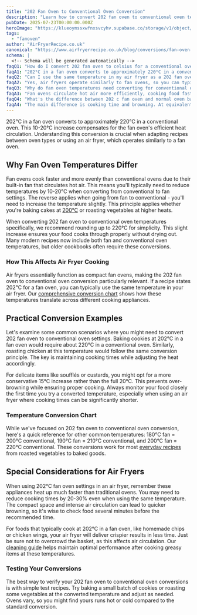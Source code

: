 ```yaml
---
title: "202 Fan Oven to Conventional Oven Conversion"
description: "Learn how to convert 202 fan oven to conventional oven temperatures easily for perfect baking results every time. Includes air fryer equivalents."
pubDate: 2025-07-23T00:00:00.000Z
heroImage: "https://klueoymssxwfnxsvcyhv.supabase.co/storage/v1/object/public/Shmucket/202-fan-oven-to-conventional-oven-conversion.png"
tags:
  - "fanoven"
author: "AirFryerRecipe.co.uk"
canonical: "https://www.airfryerrecipe.co.uk/blog/conversions/fan-oven-to-conventional-oven/202-fan-oven-to-conventional-oven-conversion"
schema: |
  <!-- Schema will be generated automatically -->
faqQ1: "How do I convert 202 fan oven to celsius for a conventional oven?"
faqA1: "202°C in a fan oven converts to approximately 220°C in a conventional oven. The general rule is to increase the temperature by 10-20°C when converting from fan to conventional settings."
faqQ2: "Can I use the same temperature in my air fryer as a 202 fan oven?"
faqA2: "Yes, air fryers operate similarly to fan ovens, so you can typically use the same 202°C temperature. However, reduce cooking times by 20-30% as air fryers cook faster due to their compact size and intense air circulation."
faqQ3: "Why do fan oven temperatures need converting for conventional ovens?"
faqA3: "Fan ovens circulate hot air more efficiently, cooking food faster at lower temperatures. Converting 202 fan oven to conventional oven requires increasing the temperature to compensate for the lack of forced air circulation in traditional ovens."
faqQ4: "What's the difference between 202 c fan oven and normal oven baking?"
faqA4: "The main difference is cooking time and browning. At equivalent temperatures (202°C fan vs 220°C conventional), fan oven baking will be slightly faster with more even browning. Conventional ovens may require longer cooking times and can have hot spots."
---
```

<p>202°C in a fan oven converts to approximately 220°C in a conventional oven. This 10-20°C increase compensates for the fan oven's efficient heat circulation. Understanding this conversion is crucial when adapting recipes between oven types or using an air fryer, which operates similarly to a fan oven.</p>

<h2>Why Fan Oven Temperatures Differ</h2>
<p>Fan ovens cook faster and more evenly than conventional ovens due to their built-in fan that circulates hot air. This means you'll typically need to reduce temperatures by 10-20°C when converting from conventional to fan settings. The reverse applies when going from fan to conventional - you'll need to increase the temperature slightly. This principle applies whether you're baking cakes at <a href=https://www.airfryerrecipe.co.uk/recipe-category/cakes>200°C</a> or roasting vegetables at higher heats.</p>

<p>When converting 202 fan oven to conventional oven temperatures specifically, we recommend rounding up to 220°C for simplicity. This slight increase ensures your food cooks through properly without drying out. Many modern recipes now include both fan and conventional oven temperatures, but older cookbooks often require these conversions.</p>

<h3>How This Affects Air Fryer Cooking</h3>
<p>Air fryers essentially function as compact fan ovens, making the 202 fan oven to conventional oven conversion particularly relevant. If a recipe states 202°C for a fan oven, you can typically use the same temperature in your air fryer. Our <a href=https://www.airfryerrecipe.co.uk/air-fryer-conversion-chart>comprehensive conversion chart</a> shows how these temperatures translate across different cooking appliances.</p>

<h2>Practical Conversion Examples</h2>
<p>Let's examine some common scenarios where you might need to convert 202 fan oven to conventional oven settings. Baking cookies at 202°C in a fan oven would require about 220°C in a conventional oven. Similarly, roasting chicken at this temperature would follow the same conversion principle. The key is maintaining cooking times while adjusting the heat accordingly.</p>

<p>For delicate items like soufflés or custards, you might opt for a more conservative 15°C increase rather than the full 20°C. This prevents over-browning while ensuring proper cooking. Always monitor your food closely the first time you try a converted temperature, especially when using an air fryer where cooking times can be significantly shorter.</p>

<h3>Temperature Conversion Chart</h3>
<p>While we've focused on 202 fan oven to conventional oven conversion, here's a quick reference for other common temperatures: 180°C fan = 200°C conventional, 190°C fan = 210°C conventional, and 200°C fan = 220°C conventional. These conversions work for most <a href=https://www.airfryerrecipe.co.uk/recipes>everyday recipes</a> from roasted vegetables to baked goods.</p>

<h2>Special Considerations for Air Fryers</h2>
<p>When using 202°C fan oven settings in an air fryer, remember these appliances heat up much faster than traditional ovens. You may need to reduce cooking times by 20-30% even when using the same temperature. The compact space and intense air circulation can lead to quicker browning, so it's wise to check food several minutes before the recommended time.</p>

<p>For foods that typically cook at 202°C in a fan oven, like homemade chips or chicken wings, your air fryer will deliver crispier results in less time. Just be sure not to overcrowd the basket, as this affects air circulation. Our <a href=https://www.airfryerrecipe.co.uk/air-fryer-cleaner>cleaning guide</a> helps maintain optimal performance after cooking greasy items at these temperatures.</p>

<h3>Testing Your Conversions</h3>
<p>The best way to verify your 202 fan oven to conventional oven conversions is with simple test recipes. Try baking a small batch of cookies or roasting some vegetables at the converted temperature and adjust as needed. Ovens vary, so you might find yours runs hot or cold compared to the standard conversion.</p>
